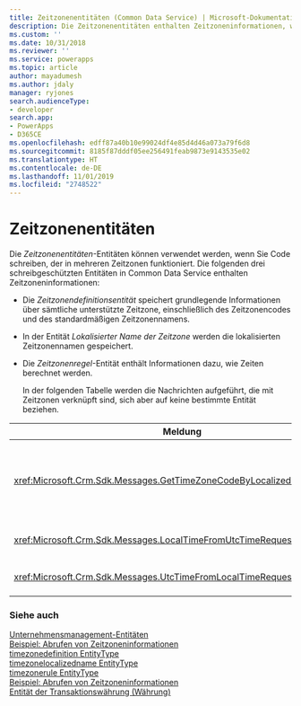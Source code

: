 ```yaml
---
title: Zeitzonenentitäten (Common Data Service) | Microsoft-Dokumentation
description: Die Zeitzonenentitäten enthalten Zeitzoneninformationen, wie unterstützte Zeitzone, Zeitzonencode, die lokalisierte Zeitzone, und speichern Informationen dazu, wie Uhrzeit berechnet werden.
ms.custom: ''
ms.date: 10/31/2018
ms.reviewer: ''
ms.service: powerapps
ms.topic: article
author: mayadumesh
ms.author: jdaly
manager: ryjones
search.audienceType:
- developer
search.app:
- PowerApps
- D365CE
ms.openlocfilehash: edff87a40b10e99024df4e85d4d46a073a79f6d8
ms.sourcegitcommit: 8185f87dddf05ee256491feab9873e9143535e02
ms.translationtype: HT
ms.contentlocale: de-DE
ms.lasthandoff: 11/01/2019
ms.locfileid: "2748522"
---
```

# <a name="time-zone-entities"></a>Zeitzonenentitäten

Die *Zeitzonenentitäten*-Entitäten können verwendet werden, wenn Sie Code schreiben, der in mehreren Zeitzonen funktioniert. Die folgenden drei schreibgeschützten Entitäten in Common Data Service enthalten Zeitzoneninformationen:  
  
- Die *Zeitzonendefinitionsentität* speichert grundlegende Informationen über sämtliche unterstützte Zeitzone, einschließlich des Zeitzonencodes und des standardmäßigen Zeitzonennamens.  
  
- In der Entität *Lokalisierter Name der Zeitzone* werden die lokalisierten Zeitzonennamen gespeichert.  
  
- Die *Zeitzonenregel*-Entität enthält Informationen dazu, wie Zeiten berechnet werden.  
  
  In der folgenden Tabelle werden die Nachrichten aufgeführt, die mit Zeitzonen verknüpft sind, sich aber auf keine bestimmte Entität beziehen.  
  
|Meldung|Beschreibung|  
|-------------|-----------------|  
|<xref:Microsoft.Crm.Sdk.Messages.GetTimeZoneCodeByLocalizedNameRequest>|Ruft die Zonendefinitionen für bestimmte Gebietsschemas ab und gibt nur das Anzeigenamenattribut zurück.|  
|<xref:Microsoft.Crm.Sdk.Messages.LocalTimeFromUtcTimeRequest>|Ruft die lokale Zeit für die angegebene UTC-Zeit ab.|  
|<xref:Microsoft.Crm.Sdk.Messages.UtcTimeFromLocalTimeRequest>|Ruft die UTC-Zeit für die angegebene lokale Zeit ab.|  
  
### <a name="see-also"></a>Siehe auch  
 [Unternehmensmanagement-Entitäten](/dynamics365/customer-engagement/developer/business-management-entities)   
 [Beispiel: Abrufen von Zeitzoneninformationen](org-service/samples/retrieve-time-zone-information.md)   
 [timezonedefinition EntityType](reference/entities/timezonedefinition.md)   
 [timezonelocalizedname EntityType](reference/entities/timezonelocalizedname.md)   
 [timezonerule EntityType](reference/entities/timezonerule.md)   
 [Beispiel: Abrufen von Zeitzoneninformationen](org-service/samples/retrieve-time-zone-information.md)   
 [Entität der Transaktionswährung (Währung)](transaction-currency-currency-entity.md)
